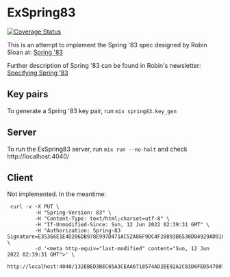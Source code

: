 # ExSpring83
[![Coverage Status](https://coveralls.io/repos/github/davemenninger/exspring83/badge.svg?branch=main)](https://coveralls.io/github/davemenninger/exspring83?branch=main)

This is an attempt to implement the Spring '83 spec designed by Robin Sloan at: [Spring '83](https://github.com/robinsloan/spring-83-spec/blob/main/draft-20220609.md)

Further description of Spring '83 can be found in Robin's newsletter: [Specifying Spring ‘83](https://www.robinsloan.com/lab/specifying-spring-83/)

## Key pairs

To generate a Spring '83 key pair, run `mix spring83.key_gen`

## Server

To run the ExSpring83 server, run `mix run --no-halt` and check http://localhost:4040/

## Client

Not implemented.  In the meantime:

```
 curl -v -X PUT \
         -H "Spring-Version: 83" \
         -H "Content-Type: text/html;charset=utf-8" \
         -H "If-Unmodified-Since: Sun, 12 Jun 2022 02:39:31 GMT" \
         -H "Authorization: Spring-83 Signature=E35366E1E4D206DB978E997D471AC52A86F9DC4F28893B6530D04929AD9102A866789C3DBE7F221C88D76CDA4553E57F6E7024608906736EDBF229583F1DBE05" \
         -d '<meta http-equiv="last-modified" content="Sun, 12 Jun 2022 02:39:31 GMT">' \
         http://localhost:4040/132EBED3BEC65A3CEAA6718574AD2EE92A2C83D6FED547807E7DC9492624F31F
           
```
